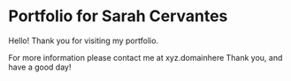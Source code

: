 # Portfolio for Sarah Cervantes

Hello! Thank you for visiting my portfolio.

For more information please contact me at xyz.domainhere
Thank you, and have a good day!
